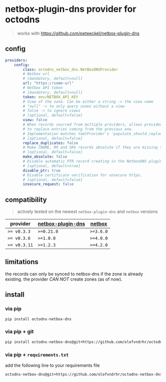 # netbox-plugin-dns provider for octodns

> works with <https://github.com/peteeckel/netbox-plugin-dns>

## config

```yml
providers:
    config:
        class: octodns_netbox_dns.NetBoxDNSProvider
        # Netbox url
        # [mandatory, default=null]
        url: "https://some-url"
        # Netbox API token
        # [mandatory, default=null]
        token: env/NETBOX_API_KEY
        # View of the zone. Can be either a string -> the view name
        # "null" -> to only query zones without a view
        # false -> to ignore views
        # [optional, default=false]
        view: false
        # When records sourced from multiple providers, allows provider
        # to replace entries coming from the previous one.
        # Implementation matches YamlProvider's 'populate_should_replace'
        # [optional, default=false]
        replace_duplicates: false
        # Make CNAME, MX and SRV records absolute if they are missing the trailing "."
        # [optional, default=false]
        make_absolute: false
        # Disable automatic PTR record creating in the NetboxDNS plugin.
        # [optional, default=true]
        disable_ptr: true
        # Disable certificate verification for unsecure https.
        # [optional, default=false]
        insecure_request: false
```

## compatibility

> actively tested on the newest `netbox-plugin-dns` and `netbox` versions

| provider     | [netbox-plugin-dns](https://github.com/peteeckel/netbox-plugin-dns) | [netbox](https://github.com/netbox-community/netbox) |
| ------------ | ------------------------------------------------------------------- | ---------------------------------------------------- |
| `>= v0.3.3`  | `>=0.21.0`                                                          | `>=3.6.0`                                            |
| `>= v0.3.6`  | `>=1.0.0`                                                           | `>=4.0.0`                                            |
| `>= v0.3.11` | `>=1.2.3`                                                           | `>=4.2.0`                                            |

## limitations

the records can only be synced to netbox-dns if the zone is already existing.
the provider _CAN NOT_ create zones (as of now).

## install

### via pip

```bash
pip install octodns-netbox-dns
```

### via pip + git

```bash
pip install octodns-netbox-dns@git+https://github.com/olofvndrhr/octodns-netbox-dns.git@main
```

### via pip + `requirements.txt`

add the following line to your requirements file

```bash
octodns-netbox-dns@git+https://github.com/olofvndrhr/octodns-netbox-dns.git@main
```
